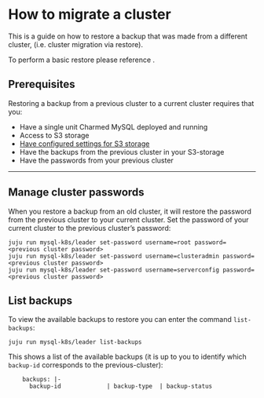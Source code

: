 # How to migrate a cluster

This is a guide on how to restore a backup that was made from a different cluster, (i.e. cluster migration via restore).

To perform a basic restore please reference [](/how-to/back-up-and-restore/restore-a-backup).

## Prerequisites
Restoring a backup from a previous cluster to a current cluster requires that you:
- Have a single unit Charmed MySQL deployed and running
- Access to S3 storage
- [Have configured settings for S3 storage](/how-to/back-up-and-restore/configure-s3-aws.md)
- Have the backups from the previous cluster in your S3-storage
- Have the passwords from your previous cluster

---

## Manage cluster passwords
When you restore a backup from an old cluster, it will restore the password from the previous cluster to your current cluster. Set the password of your current cluster to the previous cluster’s password:
```shell
juju run mysql-k8s/leader set-password username=root password=<previous cluster password>
juju run mysql-k8s/leader set-password username=clusteradmin password=<previous cluster password>
juju run mysql-k8s/leader set-password username=serverconfig password=<previous cluster password>
```

## List backups
To view the available backups to restore you can enter the command `list-backups`:
```shell
juju run mysql-k8s/leader list-backups
```

This shows a list of the available backups (it is up to you to identify which `backup-id` corresponds to the previous-cluster):
```shell
    backups: |-
      backup-id             | backup-type  | backup-status
